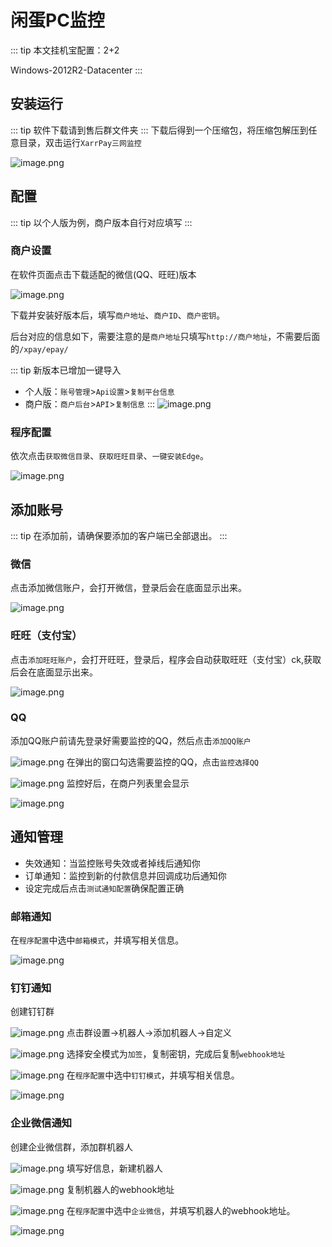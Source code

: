 
# 闲蛋PC监控
::: tip
本文挂机宝配置：2+2

Windows-2012R2-Datacenter
:::
## 安装运行
::: tip
软件下载请到售后群文件夹
:::
下载后得到一个压缩包，将压缩包解压到任意目录，双击运行`XarrPay三网监控`

![image.png](https://s2.loli.net/2024/07/25/WldZ3T2jDNnyitu.png)
## 配置
::: tip
以个人版为例，商户版本自行对应填写
:::
### 商户设置
在软件页面点击下载适配的微信(QQ、旺旺)版本

![image.png](https://s2.loli.net/2024/07/25/aGsOdHfFlizbVDw.png)

下载并安装好版本后，填写`商户地址`、`商户ID`、`商户密钥`。

后台对应的信息如下，需要注意的是`商户地址`只填写`http://商户地址`，不需要后面的`/xpay/epay/`

::: tip
新版本已增加一键导入
- 个人版：`账号管理`>`Api设置`>`复制平台信息`
- 商户版：`商户后台`>`API`>`复制信息`
:::
![image.png](https://s2.loli.net/2024/07/25/jsoQENnKWvMqUTH.png)
### 程序配置
依次点击`获取微信目录`、`获取旺旺目录`、`一键安装Edge`。

![image.png](https://s2.loli.net/2024/07/25/3ytVnPYHjaDKNcT.png)

## 添加账号
::: tip
在添加前，请确保要添加的客户端已全部退出。
:::
### 微信
点击添加微信账户，会打开微信，登录后会在底面显示出来。

![image.png](https://s2.loli.net/2024/07/25/jHXGyMhzE5UqcJF.png)
### 旺旺（支付宝）
点击`添加旺旺账户`，会打开旺旺，登录后，程序会自动获取旺旺（支付宝）ck,获取后会在底面显示出来。

![image.png](https://s2.loli.net/2024/07/25/W9OBw6XbLtpCoQj.png)
### QQ
添加QQ账户前请先登录好需要监控的QQ，然后点击`添加QQ账户`

![image.png](https://s2.loli.net/2024/07/25/6eYbvGlmB2h1Z5a.png)
在弹出的窗口勾选需要监控的QQ，点击`监控选择QQ`

![image.png](https://s2.loli.net/2024/07/25/c3amlujBn4GSt5K.png)
监控好后，在商户列表里会显示

![image.png](https://s2.loli.net/2024/07/25/A1jfwshXtSrJB4y.png)

## 通知管理
- 失效通知：当监控账号失效或者掉线后通知你
- 订单通知：监控到新的付款信息并回调成功后通知你
- 设定完成后点击`测试通知配置`确保配置正确
### 邮箱通知
在`程序配置`中选中`邮箱模式`，并填写相关信息。

![image.png](https://s2.loli.net/2024/07/25/4shuy1BqzvxmjGE.png)
### 钉钉通知
创建钉钉群

![image.png](https://s2.loli.net/2024/07/25/4ukACdIYmv9sZLq.png)
点击群设置->机器人->添加机器人->自定义

![image.png](https://s2.loli.net/2024/07/25/QGWlAZcF2HD8reJ.png)
选择安全模式为`加签`，复制密钥，完成后复制`webhook地址`

![image.png](https://s2.loli.net/2024/07/25/TMBtcPOheFd83Al.png)
在`程序配置`中选中`钉钉模式`，并填写相关信息。

![image.png](https://s2.loli.net/2024/07/25/C35uv78YzkXwl1D.png)

### 企业微信通知
创建企业微信群，添加群机器人

![image.png](https://s2.loli.net/2024/07/25/zSf3LUThAKoIaeZ.png)
填写好信息，新建机器人

![image.png](https://s2.loli.net/2024/07/25/dgkehTr213oEIct.png)
复制机器人的webhook地址

![image.png](https://s2.loli.net/2024/07/25/xDCc6Sti8UjT5qJ.png)
在`程序配置`中选中`企业微信`，并填写机器人的webhook地址。

![image.png](https://s2.loli.net/2024/07/25/LP23rvSA9cDIQlR.png)